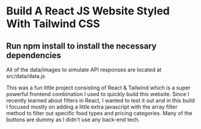 
# Build A React JS Website Styled With Tailwind CSS

## Run npm install to install the necessary dependencies

 All of the data/images to simulate API responses are located at src/data/data.js

This was a fun little project consisting of React & Tailwind which is a super powerful frontend combination I used to quickly build this website. Since I recently learned about filters in React, I wanted to test it out and in this build I focused mostly on adding a little extra javascript with the array filter method to filter out specific food types and pricing categories. Many of the buttons are dummy as I didn't use any back-end tech. 
